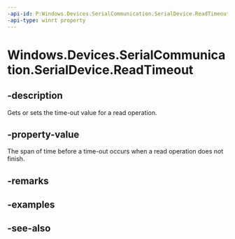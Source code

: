 ----api-id: P:Windows.Devices.SerialCommunication.SerialDevice.ReadTimeout
-api-type: winrt property
---<!-- Property syntaxpublic Windows.Foundation.TimeSpan ReadTimeout { get;  set; }--># Windows.Devices.SerialCommunication.SerialDevice.ReadTimeout## -descriptionGets or sets the time-out value for a read operation.## -property-valueThe span of time before a time-out occurs when a read operation does not finish.## -remarks## -examples## -see-also